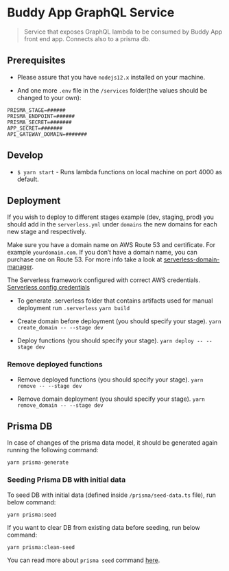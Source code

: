 # Buddy App GraphQL Service

> Service that exposes GraphQL lambda to be consumed by Buddy App front end app. Connects also to a prisma db.

## Prerequisites

- Please assure that you have `nodejs12.x` installed on your machine.

- And one more `.env` file in the `/services` folder(the values should be changed to your own):

```
PRISMA_STAGE=######
PRISMA_ENDPOINT=######
PRISMA_SECRET=#######
APP_SECRET=#######
API_GATEWAY_DOMAIN=#######
```

## Develop

- `$ yarn start` - Runs lambda functions on local machine on port 4000 as default.

## Deployment

If you wish to deploy to different stages example (dev, staging, prod) you should add in the `serverless.yml` under `domains` the new domains for each new stage and respectively.

Make sure you have a domain name on AWS Route 53 and certificate. For example `yourdomain.com`. If you don’t have a domain name, you can purchase one on Route 53. For more info take a look at [serverless-domain-manager](https://github.com/amplify-education/serverless-domain-manager#how-it-works).

The Serverless framework configured with correct AWS credentials.
[Serverless config credentials](https://serverless.com/framework/docs/providers/aws/guide/credentials/)

- To generate .serverless folder that contains artifacts used for manual deployment run `.serverless` `yarn build`

- Create domain before deployment (you should specify your stage). `yarn create_domain -- --stage dev`

- Deploy functions (you should specify your stage). `yarn deploy -- --stage dev`

### Remove deployed functions

- Remove deployed functions (you should specify your stage). `yarn remove -- --stage dev`

- Remove domain deployment (you should specify your stage). `yarn remove_domain -- --stage dev`

## Prisma DB

In case of changes of the prisma data model, it should be generated again running the following command:

`yarn prisma-generate`

### Seeding Prisma DB with initial data

To seed DB with initial data (defined inside `/prisma/seed-data.ts` file), run below command:

```
yarn prisma:seed
```

If you want to clear DB from existing data before seeding, run below command:

```
yarn prisma:clean-seed
```

You can read more about `prisma seed` command [here](https://www.prisma.io/docs/prisma-cli-and-configuration/cli-command-reference/prisma-seed-xcv8/).
